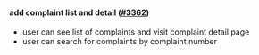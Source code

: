 #### add complaint list and detail ([#3362](https://github.com/shopsys/shopsys/pull/3362))

-   user can see list of complaints and visit complaint detail page
-   user can search for complaints by complaint number
